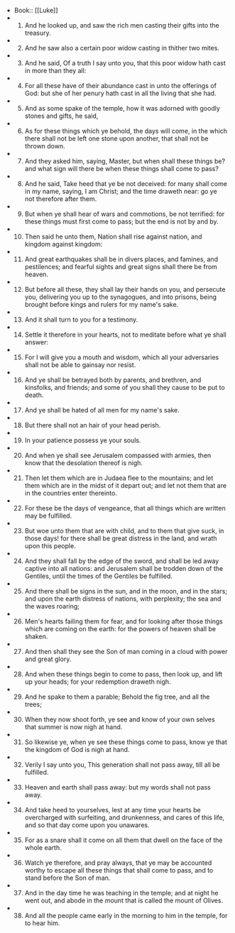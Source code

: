- Book:: [[Luke]]
- 1. And he looked up, and saw the rich men casting their gifts into the treasury.
- 2. And he saw also a certain poor widow casting in thither two mites.
- 3. And he said, Of a truth I say unto you, that this poor widow hath cast in more than they all:
- 4. For all these have of their abundance cast in unto the offerings of God: but she of her penury hath cast in all the living that she had.
- 5. And as some spake of the temple, how it was adorned with goodly stones and gifts, he said,
- 6. As for these things which ye behold, the days will come, in the which there shall not be left one stone upon another, that shall not be thrown down.
- 7. And they asked him, saying, Master, but when shall these things be? and what sign will there be when these things shall come to pass?
- 8. And he said, Take heed that ye be not deceived: for many shall come in my name, saying, I am Christ; and the time draweth near: go ye not therefore after them.
- 9. But when ye shall hear of wars and commotions, be not terrified: for these things must first come to pass; but the end is not by and by.
- 10. Then said he unto them, Nation shall rise against nation, and kingdom against kingdom:
- 11. And great earthquakes shall be in divers places, and famines, and pestilences; and fearful sights and great signs shall there be from heaven.
- 12. But before all these, they shall lay their hands on you, and persecute you, delivering you up to the synagogues, and into prisons, being brought before kings and rulers for my name's sake.
- 13. And it shall turn to you for a testimony.
- 14. Settle it therefore in your hearts, not to meditate before what ye shall answer:
- 15. For I will give you a mouth and wisdom, which all your adversaries shall not be able to gainsay nor resist.
- 16. And ye shall be betrayed both by parents, and brethren, and kinsfolks, and friends; and some of you shall they cause to be put to death.
- 17. And ye shall be hated of all men for my name's sake.
- 18. But there shall not an hair of your head perish.
- 19. In your patience possess ye your souls.
- 20. And when ye shall see Jerusalem compassed with armies, then know that the desolation thereof is nigh.
- 21. Then let them which are in Judaea flee to the mountains; and let them which are in the midst of it depart out; and let not them that are in the countries enter thereinto.
- 22. For these be the days of vengeance, that all things which are written may be fulfilled.
- 23. But woe unto them that are with child, and to them that give suck, in those days! for there shall be great distress in the land, and wrath upon this people.
- 24. And they shall fall by the edge of the sword, and shall be led away captive into all nations: and Jerusalem shall be trodden down of the Gentiles, until the times of the Gentiles be fulfilled.
- 25. And there shall be signs in the sun, and in the moon, and in the stars; and upon the earth distress of nations, with perplexity; the sea and the waves roaring;
- 26. Men's hearts failing them for fear, and for looking after those things which are coming on the earth: for the powers of heaven shall be shaken.
- 27. And then shall they see the Son of man coming in a cloud with power and great glory.
- 28. And when these things begin to come to pass, then look up, and lift up your heads; for your redemption draweth nigh.
- 29. And he spake to them a parable; Behold the fig tree, and all the trees;
- 30. When they now shoot forth, ye see and know of your own selves that summer is now nigh at hand.
- 31. So likewise ye, when ye see these things come to pass, know ye that the kingdom of God is nigh at hand.
- 32. Verily I say unto you, This generation shall not pass away, till all be fulfilled.
- 33. Heaven and earth shall pass away: but my words shall not pass away.
- 34. And take heed to yourselves, lest at any time your hearts be overcharged with surfeiting, and drunkenness, and cares of this life, and so that day come upon you unawares.
- 35. For as a snare shall it come on all them that dwell on the face of the whole earth.
- 36. Watch ye therefore, and pray always, that ye may be accounted worthy to escape all these things that shall come to pass, and to stand before the Son of man.
- 37. And in the day time he was teaching in the temple; and at night he went out, and abode in the mount that is called the mount of Olives.
- 38. And all the people came early in the morning to him in the temple, for to hear him.

